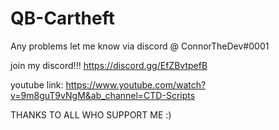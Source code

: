 # QB-Cartheft
Any problems let me know via discord @ ConnorTheDev#0001

join my discord!!!
https://discord.gg/EfZBvtpefB

youtube link:
https://www.youtube.com/watch?v=9m8guT9vNgM&ab_channel=CTD-Scripts

THANKS TO ALL WHO SUPPORT ME :) 
